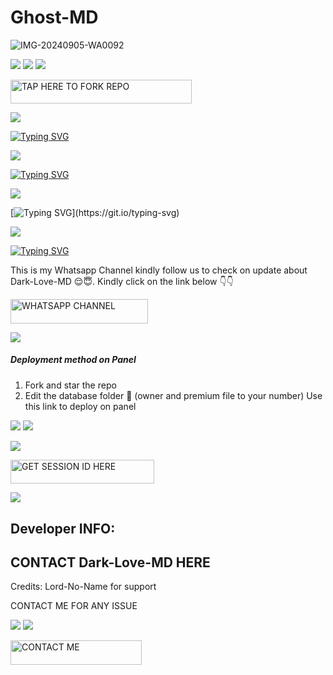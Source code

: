 # Ghost-MD
![IMG-20240905-WA0092](https://github.com/user-attachments/assets/e6dadad1-ce26-429c-837b-c759f966ec29)

<a><img src='https://i.imgur.com/LyHic3i.gif'/></a>
<a><img src='https://i.imgur.com/LyHic3i.gif'/></a>
<a><img src='https://i.imgur.com/LyHic3i.gif'/></a>


<a href="https://github.com/ayodejibot/Ghost-MD/fork"><img title="TAP HERE TO FORK REPO" src="https://img.shields.io/badge/TAP HERE TO FORK REPO-h?color=black&style=for-the-badge&logo=github" width="290" height="38.45"/></a></p>


<a><img src='https://i.imgur.com/LyHic3i.gif'/></a>


[![Typing SVG](https://readme-typing-svg.herokuapp.com?font=Rockstar-ExtraBold&size=30&pause=1000&color=0000FF&center=true&vCenter=true&width=815&height=60&lines=Ghost-MD+𝑽1+𝑪𝑹𝑬𝑨𝑻𝑬𝑫+𝑩𝒀+AY+TECH)](https://git.io/typing-svg) 




<a><img src='https://i.imgur.com/LyHic3i.gif'/></a>





[![Typing SVG](https://readme-typing-svg.herokuapp.com?font=Rockstar-ExtraBold&size=30&pause=1000&color=0000FF&center=true&vCenter=true&width=815&height=60&lines=𝐓𝐇𝐄+𝐁𝐄𝐒𝐓+𝐅𝐑𝐎𝐌+Dark-Love-MD)](https://git.io/typing-svg)

<a><img src='https://i.imgur.com/LyHic3i.gif'/></a>


[![Typing SVG](https://readme-typing-svg.herokuapp.com?font=Rockstar-ExtraBold&color=F33A6A&lines=𝗖𝗢𝗗𝗘+𝗕𝗬+Dark-Love-MD+Enjoy!!!)](https://git.io/typing-svg)

<a><img src='https://i.imgur.com/LyHic3i.gif'/></a>

[![Typing SVG](https://readme-typing-svg.herokuapp.com?font=Rockstar-ExtraBold&color=blue&lines=WHATSAPP+CHANNEL)](https://git.io/typing-svg)
<br>
<p>This is my Whatsapp Channel kindly follow us to check on update about Dark-Love-MD 😌😇. Kindly click on the link below 👇👇
 <p><a href="https://whatsapp.com/channel/0029VaiBr1WDzgTAYG2f6V37"><img title="WHATSAPP CHANNEL" src="https://img.shields.io/badge/WHATSAPP CHANNEL-w?color=purple&style=for-the-badge&logo=Whatsapp" width="220" height="38.45"/></a></p>
 
<a><img src='https://i.imgur.com/LyHic3i.gif'/></a>


##### Deployment method on Panel
1. Fork and star the repo
2. Edit the database folder 📂 (owner and premium file to your number)
Use this link to deploy on panel


<a><img src='https://i.imgur.com/LyHic3i.gif'/></a>
<a><img src='https://i.imgur.com/LyHic3i.gif'/></a>

<a><img src='https://i.imgur.com/LyHic3i.gif'/></a>


<p><a href="https://bot-hosting.net/?aff=1264661476539633694"><img title="GET SESSION ID HERE" src="https://img.shields.io/badge/ Deploy On Panel-h?color=green&style=for-the-badge&logo=discord" width="230" height="38.45"/></a></p>


<a><img src='https://i.imgur.com/LyHic3i.gif'/></a>


## Developer INFO:

## CONTACT Dark-Love-MD HERE
Credits: Lord-No-Name for support
  <p>CONTACT ME FOR ANY ISSUE</p>

  

<a><img src='https://i.imgur.com/LyHic3i.gif'/></a>
<a><img src='https://i.imgur.com/LyHic3i.gif'/></a>


   <a href="https://t.me//darklovemd"><img title="CONTACT ME" src="https://img.shields.io/badge/CONTACT ME-h?color=blue&style=for-the-badge&logo=luis" width="210" height="38.45"/></a></p>
